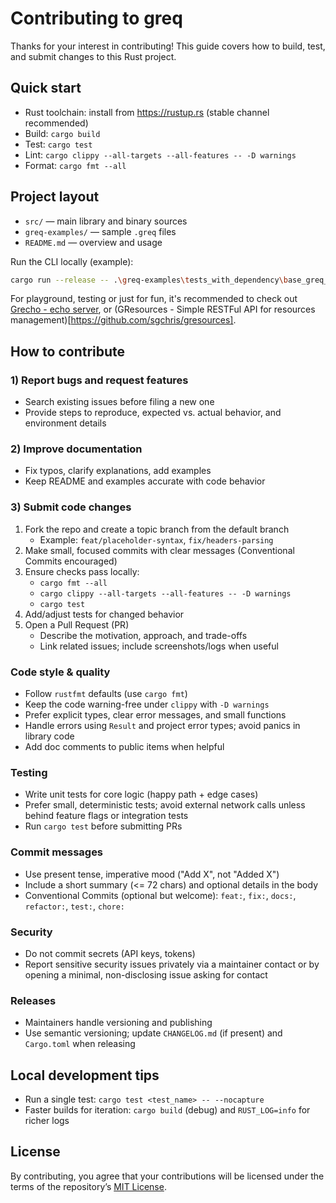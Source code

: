 # Contributing to greq

Thanks for your interest in contributing! This guide covers how to build, test, and submit changes to this Rust project.

## Quick start

- Rust toolchain: install from https://rustup.rs (stable channel recommended)
- Build: `cargo build`
- Test: `cargo test`
- Lint: `cargo clippy --all-targets --all-features -- -D warnings`
- Format: `cargo fmt --all`

## Project layout

- `src/` — main library and binary sources
- `greq-examples/` — sample `.greq` files
- `README.md` — overview and usage

Run the CLI locally (example):

```sh
cargo run --release -- .\greq-examples\tests_with_dependency\base_greq_files\01-simple-get.greq
```

For playground, testing or just for fun, it's recommended to check out [Grecho - echo server](https://github.com/sgchris/grecho), or (GResources - Simple RESTFul API for resources management)[https://github.com/sgchris/gresources].


## How to contribute

### 1) Report bugs and request features

- Search existing issues before filing a new one
- Provide steps to reproduce, expected vs. actual behavior, and environment details

### 2) Improve documentation

- Fix typos, clarify explanations, add examples
- Keep README and examples accurate with code behavior

### 3) Submit code changes

1. Fork the repo and create a topic branch from the default branch
   - Example: `feat/placeholder-syntax`, `fix/headers-parsing`
2. Make small, focused commits with clear messages (Conventional Commits encouraged)
3. Ensure checks pass locally:
   - `cargo fmt --all`
   - `cargo clippy --all-targets --all-features -- -D warnings`
   - `cargo test`
4. Add/adjust tests for changed behavior
5. Open a Pull Request (PR)
   - Describe the motivation, approach, and trade-offs
   - Link related issues; include screenshots/logs when useful

### Code style & quality

- Follow `rustfmt` defaults (use `cargo fmt`)
- Keep the code warning-free under `clippy` with `-D warnings`
- Prefer explicit types, clear error messages, and small functions
- Handle errors using `Result` and project error types; avoid panics in library code
- Add doc comments to public items when helpful

### Testing

- Write unit tests for core logic (happy path + edge cases)
- Prefer small, deterministic tests; avoid external network calls unless behind feature flags or integration tests
- Run `cargo test` before submitting PRs

### Commit messages

- Use present tense, imperative mood ("Add X", not "Added X")
- Include a short summary (<= 72 chars) and optional details in the body
- Conventional Commits (optional but welcome): `feat:`, `fix:`, `docs:`, `refactor:`, `test:`, `chore:`

### Security

- Do not commit secrets (API keys, tokens)
- Report sensitive security issues privately via a maintainer contact or by opening a minimal, non-disclosing issue asking for contact

### Releases

- Maintainers handle versioning and publishing
- Use semantic versioning; update `CHANGELOG.md` (if present) and `Cargo.toml` when releasing

## Local development tips

- Run a single test: `cargo test <test_name> -- --nocapture`
- Faster builds for iteration: `cargo build` (debug) and `RUST_LOG=info` for richer logs

## License

By contributing, you agree that your contributions will be licensed under the terms of the repository’s [MIT License](./LICENSE).
